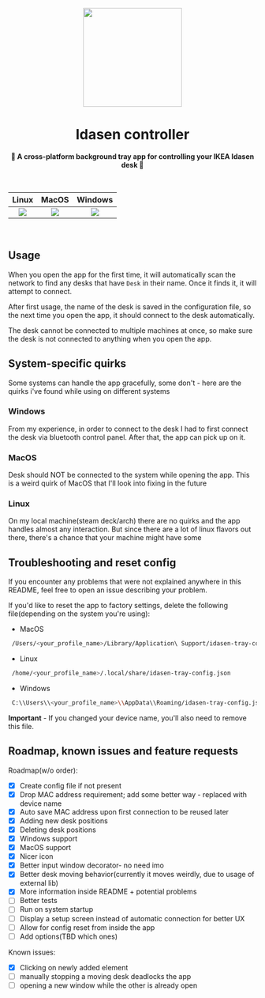 
<p align="center">
</p>

<div align="center">
<img src="https://github.com/golota60/idasen-tray/blob/master/public/carrot.png" width="200">
	<h1>Idasen controller</h1>
	<p>
		<b>🥕 A cross-platform background tray app for controlling your IKEA Idasen desk 🥕</b>
	</p>
	<br>
</div>

Linux             |  MacOS   | Windows
:-------------------------:|:-------------------------:|:-------------------------:
![](https://github.com/golota60/idasen-tray/blob/master/linux-demo.png)  |  ![](https://github.com/golota60/idasen-tray/blob/master/macos-demo.png)   |   ![](https://github.com/golota60/idasen-tray/blob/master/win-demo.png)

<br>


## Usage

When you open the app for the first time, it will automatically scan the network to find any desks that have `Desk` in their name. Once it finds it, it will attempt to connect.

After first usage, the name of the desk is saved in the configuration file, so the next time you open the app, it should connect to the desk automatically.

The desk cannot be connected to multiple machines at once, so make sure the desk is not connected to anything when you open the app.

## System-specific quirks

Some systems can handle the app gracefully, some don't - here are the quirks i've found while using on different systems

### Windows

From my experience, in order to connect to the desk I had to first connect the desk via bluetooth control panel. After that, the app can pick up on it.

### MacOS

Desk should NOT be connected to the system while opening the app. This is a weird quirk of MacOS that I'll look into fixing in the future

### Linux

On my local machine(steam deck/arch) there are no quirks and the app handles almost any interaction. But since there are a lot of linux flavors out there, there's a chance that your machine might have some

## Troubleshooting and reset config

If you encounter any problems that were not explained anywhere in this README, feel free to open an issue describing your problem.

If you'd like to reset the app to factory settings, delete the following file(depending on the system you're using):
- MacOS
```bash
 /Users/<your_profile_name>/Library/Application\ Support/idasen-tray-config.json
```
- Linux
```bash
 /home/<your_profile_name>/.local/share/idasen-tray-config.json
```
- Windows
```bash
 C:\\Users\\<your_profile_name>\\AppData\\Roaming/idasen-tray-config.json
```

**Important** - If you changed your device name, you'll also need to remove this file.

## Roadmap, known issues and feature requests

Roadmap(w/o order):

- [x] Create config file if not present
- [x] Drop MAC address requirement; add some better way - replaced with device name
- [x] Auto save MAC address upon first connection to be reused later
- [x] Adding new desk positions
- [x] Deleting desk positions
- [x] Windows support
- [x] MacOS support
- [x] Nicer icon
- [x] Better input window decorator- no need imo
- [x] Better desk moving behavior(currently it moves weirdly, due to usage of external lib)
- [X] More information inside README + potential problems
- [ ] Better tests
- [ ] Run on system startup
- [ ] Display a setup screen instead of automatic connection for better UX
- [ ] Allow for config reset from inside the app
- [ ] Add options(TBD which ones)

Known issues:

- [x] Clicking on newly added element
- [ ] manually stopping a moving desk deadlocks the app
- [ ] opening a new window while the other is already open
